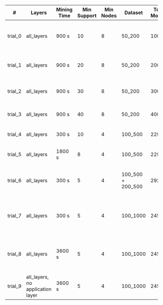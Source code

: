 | # | Layers | Mining Time | Min Support | Min Nodes | Dataset | Total Models | Patterns found | Top 3 Patterns |
|---|--------|-------------|-------------|-----------|---------|--------------|----------------|----------------|
| trial_0 | all_layers | 900 s | 10 | 8 | 50_200 | 100 | 5320 | ![14_0.png](./all_layers/trial_0/imgs-top3/14_0.png) ![15_5310.png](./all_layers/trial_0/imgs-top3/15_5310.png) ![15_5311.png](./all_layers/trial_0/imgs-top3/15_5311.png) |
| trial_1 | all_layers | 900 s | 20 | 8 | 50_200 | 200 | 4349 | ![35_5.png](./all_layers/trial_1/imgs-top3/35_5.png) ![36_607.png](./all_layers/trial_1/imgs-top3/36_607.png) ![38_81.png](./all_layers/trial_1/imgs-top3/38_81.png) |
| trial_2 | all_layers | 900 s | 30 | 8 | 50_200 | 300 | 485 | ![45_37.png](./all_layers/trial_2/imgs-top3/45_37.png) ![45_6.png](./all_layers/trial_2/imgs-top3/45_6.png) ![46_112.png](./all_layers/trial_2/imgs-top3/46_112.png) |
| trial_3 | all_layers | 900 s | 40 | 8 | 50_200 | 400 | 7 | ![53_6.png](./all_layers/trial_3/imgs-top3/53_6.png) ![67_5.png](./all_layers/trial_3/imgs-top3/67_5.png) ![68_4.png](./all_layers/trial_3/imgs-top3/68_4.png) |
| trial_4 | all_layers | 300 s | 10 | 4 | 100_500 | 229 | 34 | ![23_10.png](./all_layers/trial_4/imgs-top3/23_10.png) ![26_9.png](./all_layers/trial_4/imgs-top3/26_9.png) ![31_0.png](./all_layers/trial_4/imgs-top3/31_0.png) |
| trial_5 | all_layers | 1800 s | 8 | 4 | 100_500 | 229 | 57 | ![23_44.png](./all_layers/trial_5/imgs-top3/23_44.png) ![26_43.png](./all_layers/trial_5/imgs-top3/26_43.png) ![31_0.png](./all_layers/trial_5/imgs-top3/31_0.png) |
| trial_6 | all_layers | 300 s | 5 | 4 | 100_500 + 200_500 | 292 | 258 | ![18_255.png](./all_layers/trial_6/imgs-top3/18_255.png) ![23_5.png](./all_layers/trial_6/imgs-top3/23_5.png) ![25_254.png](./all_layers/trial_6/imgs-top3/25_254.png) |
| trial_7 | all_layers | 300 s | 5 | 4 | 100_1000 | 245 | 221 | ![19_216.png](./all_layers/trial_7/imgs-top3/19_216.png) ![20_133.png](./all_layers/trial_7/imgs-top3/20_133.png) ![26_213.png](./all_layers/trial_7/imgs-top3/26_213.png) |
| trial_8 | all_layers | 3600 s | 5 | 4 | 100_1000 | 245 | 330 | ![19_216.png](./all_layers/trial_8/imgs-top3/19_216.png) ![20_133.png](./all_layers/trial_8/imgs-top3/20_133.png) ![26_213.png](./all_layers/trial_8/imgs-top3/26_213.png) |
| trial_9 | all_layers, no application layer | 3600 s | 5 | 4 | 100_1000 | 245 | 748 | ![34_44.png](./all_layers/trial_9/imgs-top3/34_44.png) ![40_9.png](./all_layers/trial_9/imgs-top3/40_9.png) ![41_722.png](./all_layers/trial_9/imgs-top3/41_722.png) |
